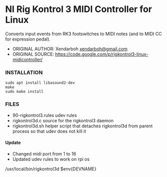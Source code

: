 # NI Rig Kontrol 3 MIDI Controller for Linux

Converts input events from RK3 footswitches to MIDI notes (and to MIDI CC for expression pedal).


- ORIGINAL AUTHOR: Xendarboh <xendarboh@gmail.com>
- ORIGINAL SOURCE: https://code.google.com/p/rigkontrol3-linux-midicontroller/

### INSTALLATION

```
sudo apt install libasound2-dev
make
sudo make install
```


### FILES

- 90-rigkontrol3.rules	udev rules
- rigkontrol3d.c		source for the rigkontrol3 daemon
- rigkontrol3d.sh		helper script that detaches rigkontrol3d from parent process so that udev does not kill it


#### Update

- Changed midi port from 1 to 16
- Updated udev rules to work on rpi os


/usr/local/bin/rigkontrol3d $env{DEVNAME}
